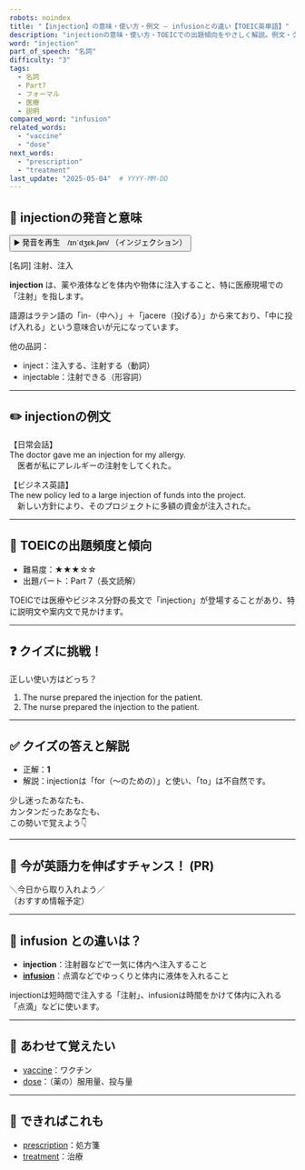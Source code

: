 ```yaml
---
robots: noindex
title: "【injection】の意味・使い方・例文 ― infusionとの違い【TOEIC英単語】"
description: "injectionの意味・使い方・TOEICでの出題傾向をやさしく解説。例文・クイズ付きでinfusionとの違いもわかりやすく学べます。"
word: "injection"
part_of_speech: "名詞"
difficulty: "3"
tags:
  - 名詞
  - Part7
  - フォーマル
  - 医療
  - 説明
compared_word: "infusion"
related_words:
  - "vaccine"
  - "dose"
next_words:
  - "prescription"
  - "treatment"
last_update: "2025-05-04"  # YYYY-MM-DD
---
```


## 🔰 injectionの発音と意味

<button class="play-audio" onclick="playTTS('injection')">
  <span class="play-audio-main">
    ▶️ 発音を再生　/ɪnˈdʒɛk.ʃən/
  </span>
  <span class="play-audio-sub">
    （インジェクション）
  </span>
</button>

[名詞] 注射、注入

**injection** は、薬や液体などを体内や物体に注入すること、特に医療現場での「注射」を指します。

語源はラテン語の「in-（中へ）」＋「jacere（投げる）」から来ており、「中に投げ入れる」という意味合いが元になっています。

他の品詞：  
- inject：注入する、注射する（動詞）
- injectable：注射できる（形容詞）

---

## ✏️ injectionの例文

【日常会話】  
The doctor gave me an injection for my allergy.  
　医者が私にアレルギーの注射をしてくれた。

【ビジネス英語】  
The new policy led to a large injection of funds into the project.  
　新しい方針により、そのプロジェクトに多額の資金が注入された。

---

## 🎯 TOEICの出題頻度と傾向

- 難易度：★★★☆☆
- 出題パート：Part 7（長文読解）

TOEICでは医療やビジネス分野の長文で「injection」が登場することがあり、特に説明文や案内文で見かけます。

---

## ❓ クイズに挑戦！

正しい使い方はどっち？

1. The nurse prepared the injection for the patient.  
2. The nurse prepared the injection to the patient.

---

## ✅ クイズの答えと解説

- 正解：**1**
- 解説：injectionは「for（〜のための）」と使い、「to」は不自然です。

少し迷ったあなたも、  
カンタンだったあなたも、  
この勢いで覚えよう👇️

---

## 🚀 今が英語力を伸ばすチャンス！ (PR)

<div class="info-center">
＼今日から取り入れよう／<br>  
（おすすめ情報予定）
</div>

---

## 🤔  infusion との違いは？

- **injection**：注射器などで一気に体内へ注入すること
- **[infusion](/word/infusion)**：点滴などでゆっくりと体内に液体を入れること

injectionは短時間で注入する「注射」、infusionは時間をかけて体内に入れる「点滴」などに使います。

---

## 🧩 あわせて覚えたい

- [vaccine](/word/vaccine)：ワクチン
- [dose](/word/dose)：（薬の）服用量、投与量

---

## 📖 できればこれも

- [prescription](/word/prescription)：処方箋
- [treatment](/word/treatment)：治療

<!-- cvid: aid02_bid21 -->
